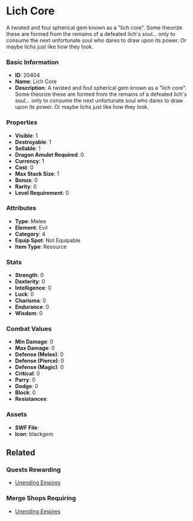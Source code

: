 # Lich Core

A twisted and foul spherical gem known as a "lich core". Some theorize these are formed from the remains of a defeated lich's soul... only to consume the next unfortunate soul who dares to draw upon its power. Or maybe lichs just like how they look.

### Basic Information

- **ID**: 20404
- **Name**: Lich Core
- **Description**: A twisted and foul spherical gem known as a &quot;lich core&quot;. Some theorize these are formed from the remains of a defeated lich&#039;s soul... only to consume the next unfortunate soul who dares to draw upon its power. Or maybe lichs just like how they look.

### Properties

- **Visible**: 1
- **Destroyable**: 1
- **Sellable**: 1
- **Dragon Amulet Required**: 0
- **Currency**: 1
- **Cost**: 0
- **Max Stack Size**: 1
- **Bonus**: 0
- **Rarity**: 0
- **Level Requirement**: 0

### Attributes

- **Type**: Melee
- **Element**: Evil
- **Category**: 4
- **Equip Spot**: Not Equipable
- **Item Type**: Resource

### Stats

- **Strength**: 0
- **Dexterity**: 0
- **Intelligence**: 0
- **Luck**: 0
- **Charisma**: 0
- **Endurance**: 0
- **Wisdom**: 0

### Combat Values

- **Min Damage**: 0
- **Max Damage**: 0
- **Defense (Melee)**: 0
- **Defense (Pierce)**: 0
- **Defense (Magic)**: 0
- **Critical**: 0
- **Parry**: 0
- **Dodge**: 0
- **Block**: 0
- **Resistances**: 

### Assets

- **SWF File**: 
- **Icon**: blackgem

## Related

### Quests Rewarding

- [Unending Empires](../quests/1847-unending-empires.md)

### Merge Shops Requiring

- [Unending Empires](../merge-shops/352-unending-empires.md)

